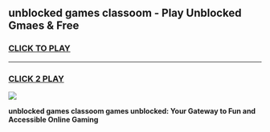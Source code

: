 
## unblocked games classoom - Play Unblocked Gmaes & Free
<h3>
<a href="https://news.freeplayer.one?title=unblocked_games_classoom&ref=23F">CLICK TO PLAY</a></h3>
<hr>

<h3>
<a href="https://news.freeplayer.one?title=unblocked_games_classoom&ref=23F">CLICK 2 PLAY</a>
  
</h3>

<a href="https://news.freeplayer.one?title=unblocked_games_classoom&ref=23F/"><img src="https://clearcache.store/games.png"></a>


**unblocked games classoom games unblocked: Your Gateway to Fun and Accessible Online Gaming**
